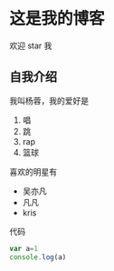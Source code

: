 # 这是我的博客

欢迎 star 我

## 自我介绍

我叫杨蓉，我的爱好是

1. 唱
2. 跳
3. rap
4. 篮球
   
喜欢的明星有
* 吴亦凡
* 凡凡
* kris

代码

```javascript
var a=1
console.log(a)
```

